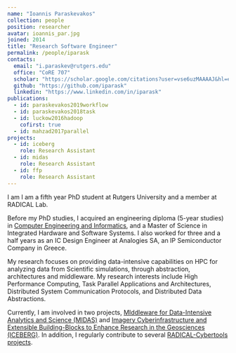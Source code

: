 ```yaml
---
name: "Ioannis Paraskevakos"
collection: people
position: researcher
avatar: ioannis_par.jpg
joined: 2014
title: "Research Software Engineer"
permalink: /people/iparask
contacts:
  email: "i.paraskev@rutgers.edu"
  office: "CoRE 707"
  scholar: "https://scholar.google.com/citations?user=vse6uzMAAAAJ&hl=en"
  github: "https://github.com/iparask"
  linkedin: "https://www.linkedin.com/in/iparask"
publications:
  - id: paraskevakos2019workflow
  - id: paraskevakos2018task
  - id: luckow2016hadoop
    cofirst: true
  - id: mahzad2017parallel
projects:
  - id: iceberg
    role: Research Assistant
  - id: midas
    role: Research Assistant
  - id: ffp
    role: Research Assistant
---
```


I am I am a fifth year PhD student at Rutgers University and a member at RADICAL
Lab.

Before my PhD studies, I acquired an engineering diploma (5-year studies) in
[Computer Engineering and Informatics](https://www.ceid.upatras.gr/en), and a
Master of Science in Integrated Hardware and Software Systems. I also worked
for three and a half years as an IC Design Engineer at Analogies SA, an IP
Semiconductor Company in Greece.

My research focuses on providing data-intensive capabilities on HPC for
analyzing data from Scientific simulations, through abstraction, architectures
and middleware. My research interests include High Performance Computing, Task
Parallel Applications and Architectures, Distributed System Communication
Protocols, and Distributed Data Abstractions.

Currently, I am involved in two projects, [MIddleware for Data-Intensive
Analytics and Science (MIDAS)](/projects/midas) and [Imagery
Cyberinfrastructure and Extensible Building-Blocks to Enhance Research in the
Geosciences (ICEBERG)](/projects/iceberg). In addition, I regularly
contribute to several [RADICAL-Cybertools
projects](https://github.com/radical-cybertools/).
